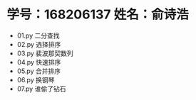 # 学号：168206137 姓名：俞诗浩 
* 01.py 二分查找 
* 02.py 选择排序 
* 03.py 裴波那契数列 
* 04.py 快速排序 
* 05.py 合并排序 
* 06.py 换钢琴
* 07.py 谁偷了钻石
